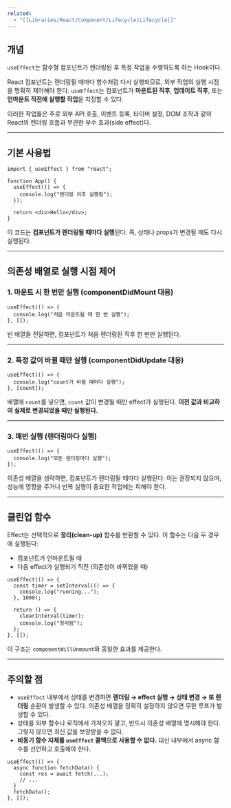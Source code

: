 ```yaml
---
related:
  - "[[Libraries/React/Component/Lifecycle|Lifecycle]]"
---
```

## 개념

`useEffect`는 함수형 컴포넌트가 렌더링된 후 특정 작업을 수행하도록 하는 Hook이다.

React 컴포넌트는 렌더링될 때마다 함수처럼 다시 실행되므로, 외부 작업의 실행 시점을 명확히 제어해야 한다. `useEffect`는 컴포넌트가 **마운트된 직후**, **업데이트 직후**, 또는 **언마운트 직전에 실행할 작업**을 지정할 수 있다.

이러한 작업들은 주로 외부 API 호출, 이벤트 등록, 타이머 설정, DOM 조작과 같이 React의 렌더링 흐름과 무관한 부수 효과(side effect)다.

---

## 기본 사용법

```tsx
import { useEffect } from "react";

function App() {
  useEffect(() => {
    console.log("렌더링 이후 실행됨");
  });

  return <div>Hello</div>;
}
```

이 코드는 **컴포넌트가 렌더링될 때마다 실행**된다. 즉, 상태나 props가 변경될 때도 다시 실행된다.

---

## 의존성 배열로 실행 시점 제어

### 1. 마운트 시 한 번만 실행 (componentDidMount 대응)

```tsx
useEffect(() => {
  console.log("처음 마운트될 때 한 번 실행");
}, []);
```

빈 배열을 전달하면, 컴포넌트가 처음 렌더링된 직후 한 번만 실행된다.

---

### 2. 특정 값이 바뀔 때만 실행 (componentDidUpdate 대응)

```tsx
useEffect(() => {
  console.log("count가 바뀔 때마다 실행");
}, [count]);
```

배열에 `count`를 넣으면, `count` 값이 변경될 때만 effect가 실행된다. **이전 값과 비교하여 실제로 변경되었을 때만 실행된다.**

---

### 3. 매번 실행 (렌더링마다 실행)

```tsx
useEffect(() => {
  console.log("모든 렌더링마다 실행");
});
```

의존성 배열을 생략하면, 컴포넌트가 렌더링될 때마다 실행된다. 이는 권장되지 않으며, 성능에 영향을 주거나 반복 실행이 중요한 작업에는 피해야 한다.

---

## 클린업 함수

Effect는 선택적으로 **정리(clean-up)** 함수를 반환할 수 있다. 이 함수는 다음 두 경우에 실행된다:

- 컴포넌트가 언마운트될 때
- 다음 effect가 실행되기 직전 (의존성이 바뀌었을 때)

```tsx
useEffect(() => {
  const timer = setInterval(() => {
    console.log("running...");
  }, 1000);

  return () => {
    clearInterval(timer);
    console.log("정리됨");
  };
}, []);
```

이 구조는 `componentWillUnmount`와 동일한 효과를 제공한다.

---

## 주의할 점

- `useEffect` 내부에서 상태를 변경하면 **렌더링 → effect 실행 → 상태 변경 → 또 렌더링** 순환이 발생할 수 있다. 의존성 배열을 정확히 설정하지 않으면 무한 루프가 발생할 수 있다.
- 상태를 외부 함수나 로직에서 가져오지 말고, 반드시 의존성 배열에 명시해야 한다. 그렇지 않으면 최신 값을 보장받을 수 없다.
- **비동기 함수 자체를 `useEffect` 콜백으로 사용할 수 없다.** 대신 내부에서 async 함수를 선언하고 호출해야 한다.

```tsx
useEffect(() => {
  async function fetchData() {
    const res = await fetch(...);
    // ...
  }
  fetchData();
}, []);
```